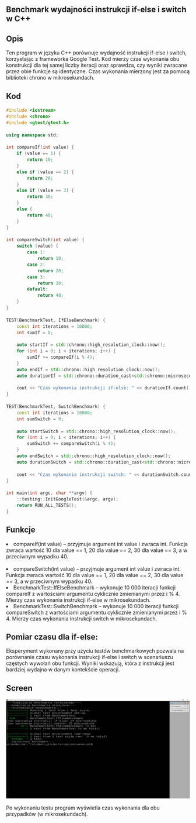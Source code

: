 ## Benchmark wydajności instrukcji if-else i switch w C++
## Opis
Ten program w języku C++ porównuje wydajność instrukcji if-else i switch, korzystając z frameworka Google Test. Kod mierzy czas wykonania obu konstrukcji dla tej samej liczby iteracji oraz sprawdza, czy wyniki zwracane przez obie funkcje są identyczne. Czas wykonania mierzony jest za pomocą biblioteki chrono w mikrosekundach.

## Kod
~~~~ cpp 
#include <iostream>
#include <chrono>
#include <gtest/gtest.h>

using namespace std;

int compareIf(int value) {
    if (value == 1) {
        return 10;
    }
    else if (value == 2) {
        return 20;
    }
    else if (value == 3) {
        return 30;
    }
    else {
        return 40;
    }
}

int compareSwitch(int value) {
    switch (value) {
        case 1:
            return 10;
        case 2:
            return 20;
        case 3:
            return 30;
        default:
            return 40;
    }
}

TEST(BenchmarkTest, IfElseBenchmark) {
    const int iterations = 10000;
    int sumIf = 0;

    auto startIf = std::chrono::high_resolution_clock::now();
    for (int i = 0; i < iterations; i++) {
        sumIf += compareIf(i % 4);
    }
    auto endIf = std::chrono::high_resolution_clock::now();
    auto durationIf = std::chrono::duration_cast<std::chrono::microseconds>(endIf - startIf);

    cout << "Czas wykonania instrukcji if-else: " << durationIf.count() << " mikrosekund" << endl;
}

TEST(BenchmarkTest, SwitchBenchmark) {
    const int iterations = 10000;
    int sumSwitch = 0;

    auto startSwitch = std::chrono::high_resolution_clock::now();
    for (int i = 0; i < iterations; i++) {
        sumSwitch += compareSwitch(i % 4);
    }
    auto endSwitch = std::chrono::high_resolution_clock::now();
    auto durationSwitch = std::chrono::duration_cast<std::chrono::microseconds>(endSwitch - startSwitch);

    cout << "Czas wykonania instrukcji switch: " << durationSwitch.count() << " mikrosekund" << endl;
}

int main(int argc, char **argv) {
    ::testing::InitGoogleTest(&argc, argv);
    return RUN_ALL_TESTS();
}
~~~~


## Funkcje
<li>compareIf(int value) – przyjmuje argument int value i zwraca int. Funkcja zwraca wartość
10 dla value == 1, 20 dla value == 2, 30 dla value == 3, a w przeciwnym wypadku 40.<br/>
<br/>

<li>compareSwitch(int value) – przyjmuje argument int value i zwraca int. Funkcja zwraca wartość
10 dla value == 1, 20 dla value == 2, 30 dla value == 3, a w przeciwnym wypadku 40.

<li>BenchmarkTest::IfElseBenchmark – wykonuje 10 000 iteracji funkcji compareIf z wartościami argumentu 
cyklicznie zmienianymi przez i % 4. Mierzy czas wykonania instrukcji if-else w mikrosekundach.

<li>BenchmarkTest::SwitchBenchmark – wykonuje 10 000 iteracji funkcji compareSwitch z wartościami argumentu 
cyklicznie zmienianymi przez i % 4. Mierzy czas wykonania instrukcji switch w mikrosekundach.

## Pomiar czasu dla if-else:

Eksperyment wykonany przy użyciu testów benchmarkowych pozwala na porównanie czasu wykonania instrukcji if-else i switch w scenariuszu częstych wywołań obu funkcji. Wyniki wskazują, która z instrukcji jest bardziej wydajna w danym kontekście operacji.

## Screen

![screen](zrzut.png)

Po wykonaniu testu program wyświetla czas wykonania dla obu przypadków (w mikrosekundach).
